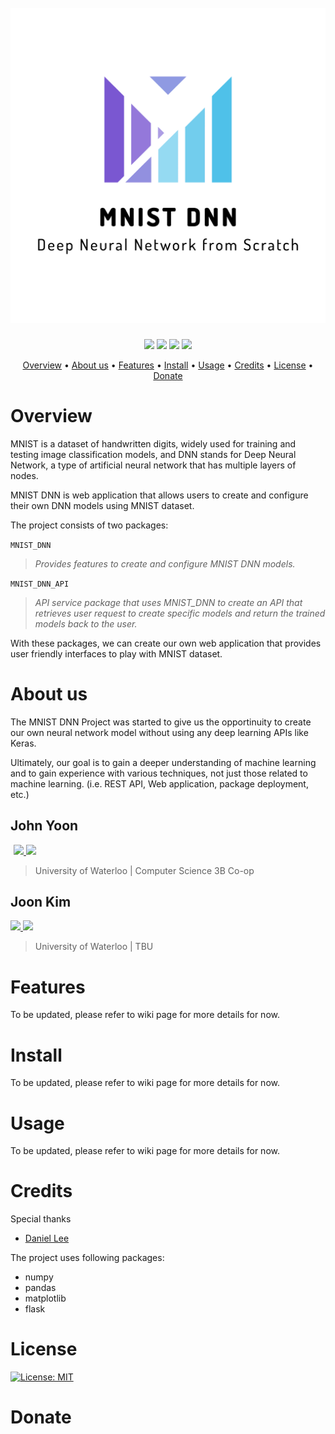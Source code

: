 <h1 align="center">
  <br>
    <a href="#"><img src="doc/assets/mnist-dnn-media/logo_transparent.png" /></a>
  <br>
</h1>

<p align="center">
  <img src="https://img.shields.io/badge/python-v3.6+-blue?logo=PYTHON&style=flat-square" />
  <img src="https://img.shields.io/badge/License-MIT-9cf?style=flat-square" />
  <img src="https://img.shields.io/badge/Version-0.0.1-green?style=flat-square" />
  <img src="https://img.shields.io/badge/PR-welcome-orange?style=flat-square">
</p>

<p align="center">
  <a href="#overview">Overview</a> •
  <a href="#aboutus">About us</a> •
  <a href="#features">Features</a> •
  <a href="#install">Install</a> •
  <a href="#usage">Usage</a> •
  <a href="#credit">Credits</a> •
  <a href="#license">License</a> •
  <a href="#donate">Donate</a>
</p>

# <div id="overview">Overview</div>
MNIST is a dataset of handwritten digits, widely used for training and testing image classification models, and DNN stands for Deep Neural Network, a type of artificial neural network that has multiple layers of nodes.

MNIST DNN is web application that allows users to create and configure their own DNN models using MNIST dataset.

The project consists of two packages:

`MNIST_DNN`
> *Provides features to create and configure MNIST DNN models.*

`MNIST_DNN_API`
> *API service package that uses MNIST_DNN to create an API that retrieves user request to create specific models and return the trained models back to the user.*

With these packages, we can create our own web application that provides user friendly interfaces to play with MNIST dataset.

# <div id="aboutus">About us</div>
The MNIST DNN Project was started to give us the opportinuity to create our own neural network model without using any deep learning APIs like Keras.

Ultimately, our goal is to gain a deeper understanding of machine learning and to gain experience with various techniques, not just those related to machine learning. (i.e. REST API, Web application, package deployment, etc.)

<h2>John Yoon</h2>
<a href="mailto:fedelejohn7008@gmail.com" target="_blank">
  <img style="padding-left:5px" src="https://img.shields.io/badge/Email-fedelejohn7008@gmail.com-FFFFFF?style=flat-square&logo=Gmail&logoColor=EA4335"/>
</a>
<a href="https://www.linkedin.com/in/john-yoon-33b8771a8/" target="_blank">
  <img src="https://img.shields.io/badge/LinkedIn-John Yoon-FFFFFF?style=flat-square&logo=LinkedIn&logoColor=0A66C2"/>
</a>

> University of Waterloo | Computer Science 3B Co-op 

<h2>Joon Kim</h2>
<a href="mailto:kimsjoon14@gmail.com" target="_blank">
  <img src="https://img.shields.io/badge/Email-kimsjoon14@gmail.com-FFFFFF?style=flat-square&logo=Gmail&logoColor=EA4335"/>
</a>
<a href="https://www.linkedin.com/in/joonkim14/" target="_blank">
  <img src="https://img.shields.io/badge/LinkedIn-Joon Kim-FFFFFF?style=flat-square&logo=LinkedIn&logoColor=0A66C2"/>
</a>

> University of Waterloo | TBU

# <div id="features">Features</div>
To be updated, please refer to wiki page for more details for now.

# <div id="install">Install</div>
To be updated, please refer to wiki page for more details for now.

# <div id="usage">Usage</div>
To be updated, please refer to wiki page for more details for now.

# <div id="credit">Credits</div>
Special thanks
* [Daniel Lee](https://github.com/iproudyou)

The project uses following packages:
* numpy
* pandas
* matplotlib
* flask

# <div id="license">License</div>
[![License: MIT](https://img.shields.io/badge/License-MIT-yellow.svg)](LICENSE)

# <div id="donate">Donate</div>
<script type="text/javascript" src="https://cdnjs.buymeacoffee.com/1.0.0/button.prod.min.js" data-name="bmc-button" data-slug="j53yoon" data-color="#5F7FFF" data-emoji=""  data-font="Comic" data-text="Buy us a coffee....pleeeeese" data-outline-color="#000000" data-font-color="#ffffff" data-coffee-color="#FFDD00" ></script>